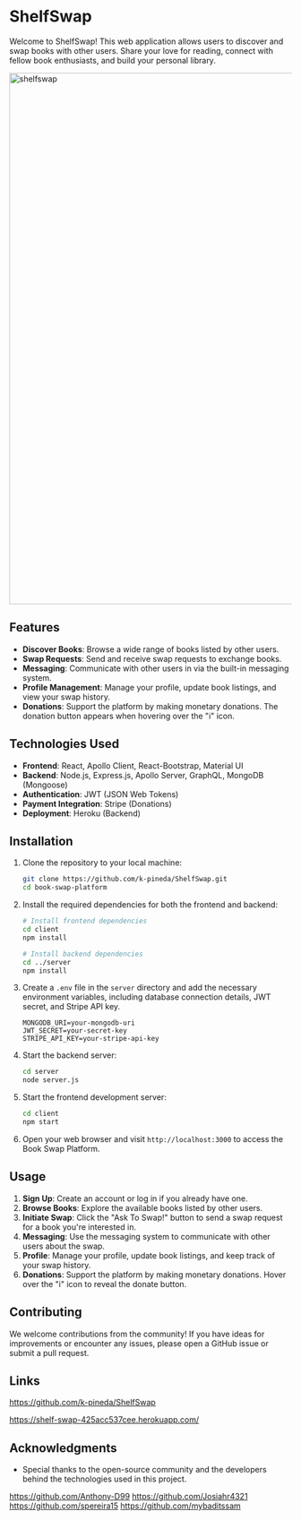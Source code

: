# ShelfSwap
Welcome to ShelfSwap! This web application allows users to discover and swap books with other users. Share your love for reading, connect with fellow book enthusiasts, and build your personal library.

<img width="949" alt="shelfswap" src="https://github.com/k-pineda/ShelfSwap/assets/128410226/77ffbad2-3ddf-4a41-b2a0-48e2435faead">


## Features

- **Discover Books**: Browse a wide range of books listed by other users.
- **Swap Requests**: Send and receive swap requests to exchange books.
- **Messaging**: Communicate with other users in via the built-in messaging system.
- **Profile Management**: Manage your profile, update book listings, and view your swap history.
- **Donations**: Support the platform by making monetary donations. The donation button appears when hovering over the "i" icon.

## Technologies Used

- **Frontend**: React, Apollo Client, React-Bootstrap, Material UI
- **Backend**: Node.js, Express.js, Apollo Server, GraphQL, MongoDB (Mongoose)
- **Authentication**: JWT (JSON Web Tokens)
- **Payment Integration**: Stripe (Donations)
- **Deployment**: Heroku (Backend)

## Installation

1. Clone the repository to your local machine:

   ```bash
   git clone https://github.com/k-pineda/ShelfSwap.git
   cd book-swap-platform
   ```

2. Install the required dependencies for both the frontend and backend:

   ```bash
   # Install frontend dependencies
   cd client
   npm install

   # Install backend dependencies
   cd ../server
   npm install
   ```

3. Create a `.env` file in the `server` directory and add the necessary environment variables, including database connection details, JWT secret, and Stripe API key.

   ```env
   MONGODB_URI=your-mongodb-uri
   JWT_SECRET=your-secret-key
   STRIPE_API_KEY=your-stripe-api-key
   ```

4. Start the backend server:

   ```bash
   cd server
   node server.js
   ```

5. Start the frontend development server:

   ```bash
   cd client
   npm start
   ```

6. Open your web browser and visit `http://localhost:3000` to access the Book Swap Platform.

## Usage

1. **Sign Up**: Create an account or log in if you already have one.
2. **Browse Books**: Explore the available books listed by other users.
3. **Initiate Swap**: Click the "Ask To Swap!" button to send a swap request for a book you're interested in.
4. **Messaging**: Use the messaging system to communicate with other users about the swap.
5. **Profile**: Manage your profile, update book listings, and keep track of your swap history.
6. **Donations**: Support the platform by making monetary donations. Hover over the "i" icon to reveal the donate button.

## Contributing

We welcome contributions from the community! If you have ideas for improvements or encounter any issues, please open a GitHub issue or submit a pull request.

## Links 

https://github.com/k-pineda/ShelfSwap

https://shelf-swap-425acc537cee.herokuapp.com/


## Acknowledgments

- Special thanks to the open-source community and the developers behind the technologies used in this project. 

https://github.com/Anthony-D99
https://github.com/Josiahr4321
https://github.com/spereira15
https://github.com/mybaditssam
